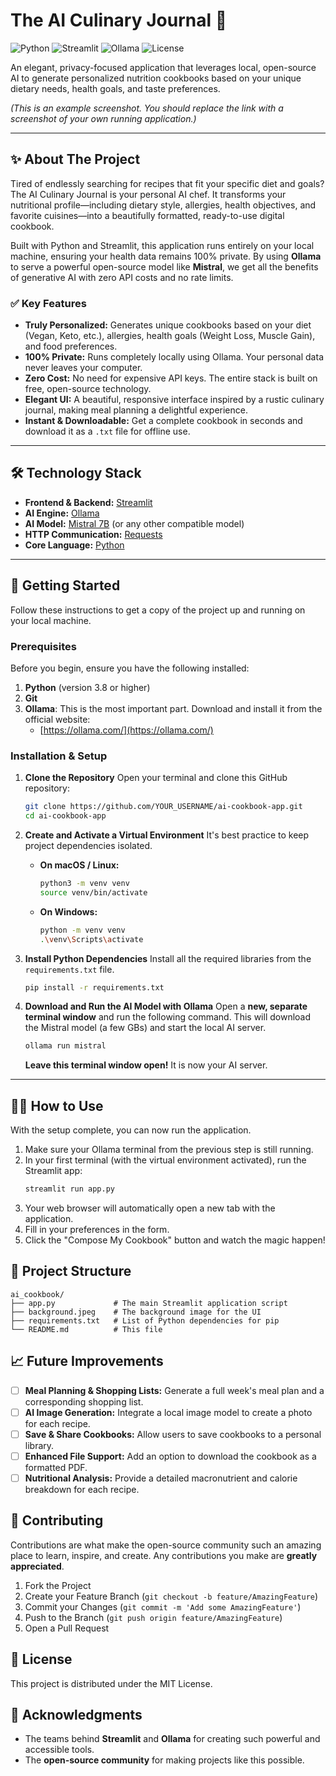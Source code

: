 # The AI Culinary Journal 📖

![Python](https://img.shields.io/badge/Python-3.8%2B-blue.svg)
![Streamlit](https://img.shields.io/badge/Streamlit-1.30%2B-ff69b4.svg)
![Ollama](https://img.shields.io/badge/Ollama-Local%20AI-lightgrey.svg)
![License](https://img.shields.io/badge/License-MIT-green.svg)

An elegant, privacy-focused application that leverages local, open-source AI to generate personalized nutrition cookbooks based on your unique dietary needs, health goals, and taste preferences.

 
*(This is an example screenshot. You should replace the link with a screenshot of your own running application.)*

---

## ✨ About The Project

Tired of endlessly searching for recipes that fit your specific diet and goals? The AI Culinary Journal is your personal AI chef. It transforms your nutritional profile—including dietary style, allergies, health objectives, and favorite cuisines—into a beautifully formatted, ready-to-use digital cookbook.

Built with Python and Streamlit, this application runs entirely on your local machine, ensuring your health data remains 100% private. By using **Ollama** to serve a powerful open-source model like **Mistral**, we get all the benefits of generative AI with zero API costs and no rate limits.

### ✅ Key Features

-   **Truly Personalized:** Generates unique cookbooks based on your diet (Vegan, Keto, etc.), allergies, health goals (Weight Loss, Muscle Gain), and food preferences.
-   **100% Private:** Runs completely locally using Ollama. Your personal data never leaves your computer.
-   **Zero Cost:** No need for expensive API keys. The entire stack is built on free, open-source technology.
-   **Elegant UI:** A beautiful, responsive interface inspired by a rustic culinary journal, making meal planning a delightful experience.
-   **Instant & Downloadable:** Get a complete cookbook in seconds and download it as a `.txt` file for offline use.

---

## 🛠️ Technology Stack

-   **Frontend & Backend:** [Streamlit](https://streamlit.io/)
-   **AI Engine:** [Ollama](https://ollama.com/)
-   **AI Model:** [Mistral 7B](https://mistral.ai/) (or any other compatible model)
-   **HTTP Communication:** [Requests](https://requests.readthedocs.io/)
-   **Core Language:** [Python](https://www.python.org/)

---

## 🚀 Getting Started

Follow these instructions to get a copy of the project up and running on your local machine.

### Prerequisites

Before you begin, ensure you have the following installed:

1.  **Python** (version 3.8 or higher)
2.  **Git**
3.  **Ollama**: This is the most important part. Download and install it from the official website:
    -   [https://ollama.com/](https://ollama.com/)

### Installation & Setup

1.  **Clone the Repository**
    Open your terminal and clone this GitHub repository:
    ```bash
    git clone https://github.com/YOUR_USERNAME/ai-cookbook-app.git
    cd ai-cookbook-app
    ```

2.  **Create and Activate a Virtual Environment**
    It's best practice to keep project dependencies isolated.
    -   **On macOS / Linux:**
        ```bash
        python3 -m venv venv
        source venv/bin/activate
        ```
    -   **On Windows:**
        ```bash
        python -m venv venv
        .\venv\Scripts\activate
        ```

3.  **Install Python Dependencies**
    Install all the required libraries from the `requirements.txt` file.
    ```bash
    pip install -r requirements.txt
    ```

4.  **Download and Run the AI Model with Ollama**
    Open a **new, separate terminal window** and run the following command. This will download the Mistral model (a few GBs) and start the local AI server.
    ```bash
    ollama run mistral
    ```
    **Leave this terminal window open!** It is now your AI server.

---

## 🏃‍♀️ How to Use

With the setup complete, you can now run the application.

1.  Make sure your Ollama terminal from the previous step is still running.
2.  In your first terminal (with the virtual environment activated), run the Streamlit app:
    ```bash
    streamlit run app.py
    ```
3.  Your web browser will automatically open a new tab with the application.
4.  Fill in your preferences in the form.
5.  Click the "Compose My Cookbook" button and watch the magic happen!

## 📂 Project Structure

```
ai_cookbook/
├── app.py             # The main Streamlit application script
├── background.jpeg    # The background image for the UI
├── requirements.txt   # List of Python dependencies for pip
└── README.md          # This file
```

## 📈 Future Improvements

-   [ ] **Meal Planning & Shopping Lists:** Generate a full week's meal plan and a corresponding shopping list.
-   [ ] **AI Image Generation:** Integrate a local image model to create a photo for each recipe.
-   [ ] **Save & Share Cookbooks:** Allow users to save cookbooks to a personal library.
-   [ ] **Enhanced File Support:** Add an option to download the cookbook as a formatted PDF.
-   [ ] **Nutritional Analysis:** Provide a detailed macronutrient and calorie breakdown for each recipe.

## 🤝 Contributing

Contributions are what make the open-source community such an amazing place to learn, inspire, and create. Any contributions you make are **greatly appreciated**.

1.  Fork the Project
2.  Create your Feature Branch (`git checkout -b feature/AmazingFeature`)
3.  Commit your Changes (`git commit -m 'Add some AmazingFeature'`)
4.  Push to the Branch (`git push origin feature/AmazingFeature`)
5.  Open a Pull Request

## 📄 License

This project is distributed under the MIT License.

## 🙏 Acknowledgments

-   The teams behind **Streamlit** and **Ollama** for creating such powerful and accessible tools.
-   The **open-source community** for making projects like this possible.
